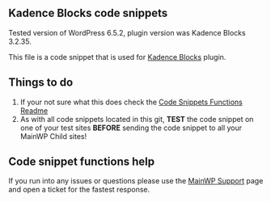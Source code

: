 ## Kadence Blocks code snippets

Tested version of WordPress 6.5.2, plugin version was Kadence Blocks 3.2.35.

This file is a code snippet that is used for [Kadence Blocks](https://wordpress.org/plugins/kadence-blocks/) plugin. 

## Things to do

1. If your not sure what this does check the [Code Snippets Functions Readme](https://github.com/mainwp/Code-Snippets-Functions/blob/master/README.md)
2. As with all code snippets located in this git, **TEST** the code snippet on one of your test sites **BEFORE** sending the code snippet to all your MainWP Child sites!

## Code snippet functions help

If you run into any issues or questions please use the [MainWP Support](https://mainwp.com/support/) page and open a ticket for the fastest response.
